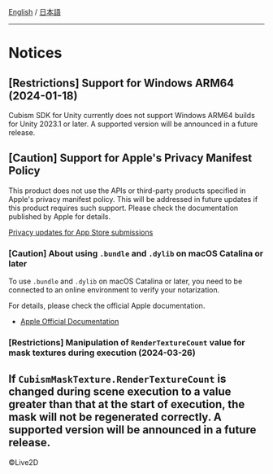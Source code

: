 [English](NOTICE.md) / [日本語](NOTICE.ja.md)

---

# Notices

## [Restrictions] Support for Windows ARM64 (2024-01-18)

Cubism SDK for Unity currently does not support Windows ARM64 builds for Unity 2023.1 or later.
A supported version will be announced in a future release.


## [Caution] Support for Apple's Privacy Manifest Policy

This product does not use the APIs or third-party products specified in Apple's privacy manifest policy.
This will be addressed in future updates if this product requires such support.
Please check the documentation published by Apple for details.

[Privacy updates for App Store submissions](https://developer.apple.com/news/?id=3d8a9yyh)


### [Caution] About using `.bundle` and `.dylib` on macOS Catalina or later

To use `.bundle` and `.dylib` on macOS Catalina or later, you need to be connected to an online environment to verify your notarization.

For details, please check the official Apple documentation.

* [Apple Official Documentation](https://developer.apple.com/documentation/security/notarizing_your_app_before_distribution)


### [Restrictions] Manipulation of `RenderTextureCount` value for mask textures during execution (2024-03-26)

If `CubismMaskTexture.RenderTextureCount` is changed during scene execution to a value greater than that at the start of execution, the mask will not be regenerated correctly.
A supported version will be announced in a future release.
---

©Live2D
